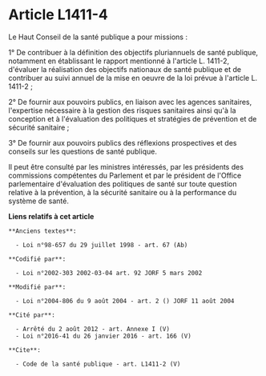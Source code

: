 # Article L1411-4

Le Haut Conseil de la santé publique a pour missions : 

1° De contribuer à la définition des objectifs pluriannuels de santé publique, notamment en établissant le rapport mentionné
à l'article L. 1411-2, d'évaluer la réalisation des objectifs nationaux de santé publique et de contribuer au suivi annuel de
la mise en oeuvre de la loi prévue à l'article L. 1411-2 ; 

2° De fournir aux pouvoirs publics, en liaison avec les agences sanitaires, l'expertise nécessaire à la gestion des risques
sanitaires ainsi qu'à la conception et à l'évaluation des politiques et stratégies de prévention et de sécurité sanitaire ; 

3° De fournir aux pouvoirs publics des réflexions prospectives et des conseils sur les questions de santé publique. 

Il peut être consulté par les ministres intéressés, par les présidents des commissions compétentes du Parlement et par le
président de l'Office parlementaire d'évaluation des politiques de santé sur toute question relative à la prévention, à la
sécurité sanitaire ou à la performance du système de santé.

**Liens relatifs à cet article**

	**Anciens textes**:

	  - Loi n°98-657 du 29 juillet 1998 - art. 67 (Ab)

	**Codifié par**:

	  - Loi n°2002-303 2002-03-04 art. 92 JORF 5 mars 2002

	**Modifié par**:

	  - Loi n°2004-806 du 9 août 2004 - art. 2 () JORF 11 août 2004

	**Cité par**:

	  - Arrêté du 2 août 2012 - art. Annexe I (V)
	  - Loi n°2016-41 du 26 janvier 2016 - art. 166 (V)

	**Cite**:

	  - Code de la santé publique - art. L1411-2 (V)
